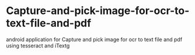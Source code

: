 # Capture-and-pick-image-for-ocr-to-text-file-and-pdf
android application for Capture and pick image for ocr to text file and pdf using tesseract and iTextg
